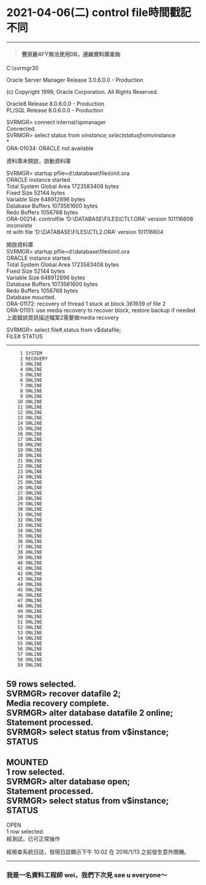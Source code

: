 # 2021-04-06(二) control file時間戳記不同      
   
-----   
> #### 豐原廠4FY無法使用DB，連線資料庫查詢   
   
C:\svrmgr30   
   
Oracle Server Manager Release 3.0.6.0.0 - Production   
   
(c) Copyright 1999, Oracle Corporation.  All Rights Reserved.   
   
Oracle8 Release 8.0.6.0.0 - Production   
PL/SQL Release 8.0.6.0.0 - Production   
   
SVRMGR> connect internal/spmanager   
Connected.   
SVRMGR> select status from v$instance;   
select status from v$instance   
*   
ORA-01034: ORACLE not available   
   
資料庫未開啟，啟動資料庫   
   
SVRMGR> startup pfile=d:\database\files\init.ora   
ORACLE instance started.   
Total System Global Area                       1723583408 bytes   
Fixed Size                                          52144 bytes   
Variable Size                                   648912896 bytes   
Database Buffers                               1073561600 bytes   
Redo Buffers                                      1056768 bytes   
ORA-00214: controlfile 'D:\DATABASE\FILES\CTL1.ORA' version 101116606 inconsiste   
nt with file 'D:\DATABASE\FILES\CTL2.ORA' version 101116604   
   
開啟資料庫   
SVRMGR> startup pfile=d:\database\files\init.ora   
ORACLE instance started.   
Total System Global Area                       1723583408 bytes   
Fixed Size                                          52144 bytes   
Variable Size                                   648912896 bytes   
Database Buffers                               1073561600 bytes   
Redo Buffers                                      1056768 bytes   
Database mounted.   
ORA-01172: recovery of thread 1 stuck at block 361939 of file 2   
ORA-01151: use media recovery to recover block, restore backup if needed   
上面錯誤資訊描述檔案2需要做media recovery   
   
SVRMGR> select file#,status from v$datafile;   
FILE#      STATUS   
---------- -------   
         1 SYSTEM   
         2 RECOVERY   
         3 ONLINE   
         4 ONLINE   
         5 ONLINE   
         6 ONLINE   
         7 ONLINE   
         8 ONLINE   
         9 ONLINE   
        10 ONLINE   
        11 ONLINE   
        12 ONLINE   
        13 ONLINE   
        14 ONLINE   
        15 ONLINE   
        16 ONLINE   
        17 ONLINE   
        18 ONLINE   
        19 ONLINE   
        20 ONLINE   
        21 ONLINE   
        22 ONLINE   
        23 ONLINE   
        24 ONLINE   
        25 ONLINE   
        26 ONLINE   
        27 ONLINE   
        28 ONLINE   
        29 ONLINE   
        30 ONLINE   
        31 ONLINE   
        32 ONLINE   
        33 ONLINE   
        34 ONLINE   
        35 ONLINE   
        36 ONLINE   
        37 ONLINE   
        38 ONLINE   
        39 ONLINE   
        40 ONLINE   
        41 ONLINE   
        42 ONLINE   
        43 ONLINE   
        44 ONLINE   
        45 ONLINE   
        46 ONLINE   
        47 ONLINE   
        48 ONLINE   
        49 ONLINE   
        50 ONLINE   
        51 ONLINE   
        52 ONLINE   
        53 ONLINE   
        54 ONLINE   
        55 ONLINE   
        56 ONLINE   
        57 ONLINE   
        58 ONLINE   
        59 ONLINE   
59 rows selected.   
SVRMGR> recover datafile 2;   
Media recovery complete.   
SVRMGR> alter database datafile 2 online;   
Statement processed.   
SVRMGR> select status from v$instance;   
STATUS   
 --------   
MOUNTED   
1 row selected.   
SVRMGR> alter database open;   
Statement processed.   
SVRMGR> select status from v$instance;   
STATUS   
 --------   
OPEN   
1 row selected.   
經測試，已可正常操作   
   
經檢查系統日誌，發現日誌顯示下午 10:02 在 2016/1/13 之前發生意外關機。   

-----
   
### 我是一名資料工程師 wei，我們下次見 see u everyone～
